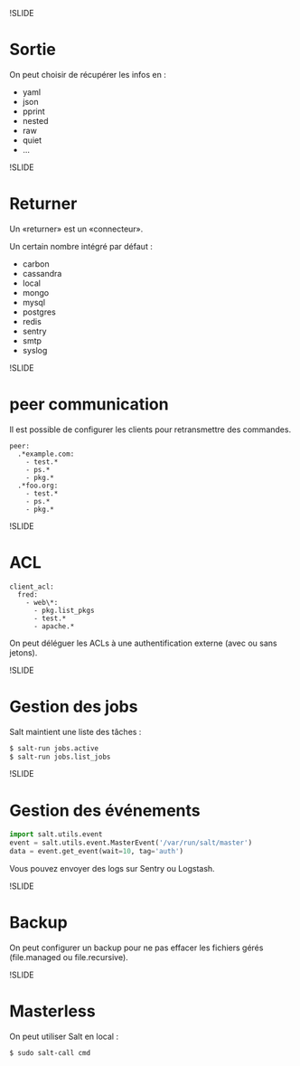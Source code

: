 !SLIDE
# Sortie

On peut choisir de récupérer les infos en :

* yaml
* json
* pprint
* nested
* raw
* quiet
* ...

!SLIDE
# Returner

Un «returner» est un «connecteur».

Un certain nombre intégré par défaut :

* carbon
* cassandra
* local
* mongo
* mysql
* postgres
* redis
* sentry
* smtp
* syslog

!SLIDE
# peer communication

Il est possible de configurer les clients pour retransmettre des commandes.

```
peer:
  .*example.com:
    - test.*
    - ps.*
    - pkg.*
  .*foo.org:
    - test.*
    - ps.*
    - pkg.*
```

!SLIDE
# ACL

```
client_acl:
  fred:
    - web\*:
      - pkg.list_pkgs
      - test.*
      - apache.*
```

On peut déléguer les ACLs à une authentification externe (avec ou sans jetons).

!SLIDE
# Gestion des jobs

Salt maintient une liste des tâches :

```bash
$ salt-run jobs.active
$ salt-run jobs.list_jobs
```

!SLIDE
# Gestion des événements

```python
import salt.utils.event
event = salt.utils.event.MasterEvent('/var/run/salt/master')
data = event.get_event(wait=10, tag='auth')
```

Vous pouvez envoyer des logs sur Sentry ou Logstash.

!SLIDE
# Backup

On peut configurer un backup pour ne pas effacer les fichiers gérés
(file.managed ou file.recursive).

!SLIDE
# Masterless

On peut utiliser Salt en local :

```bash
$ sudo salt-call cmd
```